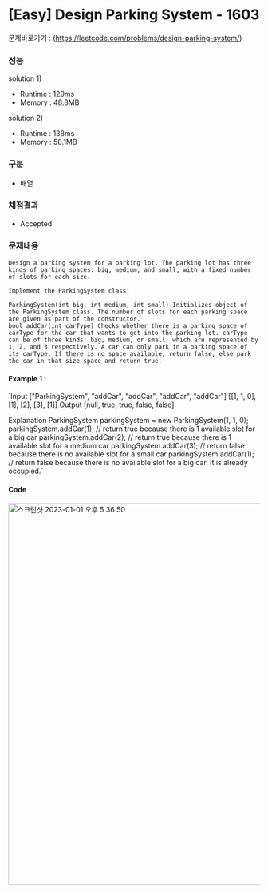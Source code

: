 # [Easy] Design Parking System - 1603

문제바로가기 : (https://leetcode.com/problems/design-parking-system/)

### 성능

solution 1)

- Runtime : 129ms
- Memory : 48.8MB

solution 2)

- Runtime : 138ms
- Memory : 50.1MB

### 구분

- 배열

### 채점결과

- Accepted

### 문제내용

    Design a parking system for a parking lot. The parking lot has three kinds of parking spaces: big, medium, and small, with a fixed number of slots for each size.

    Implement the ParkingSystem class:

    ParkingSystem(int big, int medium, int small) Initializes object of the ParkingSystem class. The number of slots for each parking space are given as part of the constructor.
    bool addCar(int carType) Checks whether there is a parking space of carType for the car that wants to get into the parking lot. carType can be of three kinds: big, medium, or small, which are represented by 1, 2, and 3 respectively. A car can only park in a parking space of its carType. If there is no space available, return false, else park the car in that size space and return true.

#### Example 1 :

`Input
["ParkingSystem", "addCar", "addCar", "addCar", "addCar"]
[[1, 1, 0], [1], [2], [3], [1]]
Output
[null, true, true, false, false]

Explanation
ParkingSystem parkingSystem = new ParkingSystem(1, 1, 0);
parkingSystem.addCar(1); // return true because there is 1 available slot for a big car
parkingSystem.addCar(2); // return true because there is 1 available slot for a medium car
parkingSystem.addCar(3); // return false because there is no available slot for a small car
parkingSystem.addCar(1); // return false because there is no available slot for a big car. It is already occupied.`

#### Code
<img width="764" alt="스크린샷 2023-01-01 오후 5 36 50" src="https://user-images.githubusercontent.com/98681659/210172120-f4cb8d34-25b5-462f-b778-492265b57abe.png">


